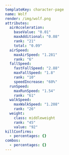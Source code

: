 ```yaml
---
templateKey: character-page
name: Wolf
render: /img/wolf.png
attributes:
  airAcceleration:
    baseValue: "0.01"
    maxAdditional: "0.08"
    rank: "21"
    total: "0.09"
  airSpeed:
    maxAirSpeed: "1.281"
    rank: "6"
  fallSpeed:
    fastFallSpeed: "2.88"
    maxFallSpeed: "1.8"
    rank: "10"
    speedIncrease: "60%"
  runSpeed:
    maxRunSpeed: "1.54"
    rank: "61"
  walkSpeed:
    maxWalkSpeed: "1.208"
    rank: "26"
  weight:
    class: middleweight
    rank: "45"
    value: "92"
killConfirms:
  - percentages: {}
combos:
  - percentages: {}
---
```

